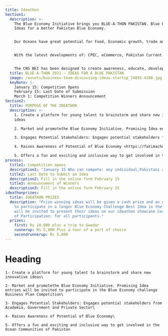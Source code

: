 ```yaml
---
title: Ideathon
Section1:
  description: >-
    The Blue Economy Initiative brings you BLUE-A-THON PAKISTAN. Blue Economy
    Ideas for a better Pakistan Blue Economy.


    Our Oceans have great potential for Food, Economic growth, trade and logistics, tourism, and leisure. We are at a crossroads where we can set the stage for sustainable growth that will reward generations to come.


    With the latest developments of: CPEC, eCommerce, Pakistan Current affairs, Tourism Opportunities, it is important that a vibrant coastal ecosystem is developed in a manner such as to protect rights of existing human and wildlife and nature as well as find the potential to grow.


    The CNS BEI has been designed to create awareness, educate, develop mentor and coach and implement blue economy initiatives through learning from the data available on the portal. We are inviting youth and academia to look at these opportunities in various sectors, their real-life examples, and then follow the strategies of adoption, adaptation, or invention. This is the first of the kind attempt where an organization is working in multidimensional strategies for fast-tracking the growth of Blue Economy in Pakistan.
  title: BLUE-A-THON 2021 – IDEAS FOR A BLUE PAKISTAN
  image: /assets/business-team-discussing-ideas-startup_74855-4380.jpg
  keyNote: |-
    January 15: Competition Opens
    February 15: Last Date of Submission
    March 1: Competition Winners Announcement
Section2:
  title: PURPOSE OF THE IDEATHON
  description: >-
    1. Create a platform for young talent to brainstorm and share new innovative
    ideas

    2. Market and promotethe Blue Economy Initiative. Promising Idea entries will be invited to participate in the Blue Economy challenge Business Plan Competition

    3. Engages Potential Stakeholders: Engages potential stakeholders from Academia, Government and Private Sector

    4. Raises Awareness of Potential of Blue Economy <https://fatimachoudhripk.wixsite.com/canbei/ideathon>

    5. Offers a fun and exciting and inclusive way to get involved in the Ocean Communities of Pakistan
process:
  title1: Competition opens
  description1: "January 15 Who can compete: any individual,Pakistani age 15 and above"
  title2: Last Date to Submit an Idea
  description2: Fill in the online form February 15
  title3: Announcement of Winners
  description3: Fill in the online form February 15
ideathonprizes:
  title: IDEATHON PRIZES
  description: "Prize winning ideas will be given a cash prize and an opportunity
    to participate in a longer Blue Economy Challenge Best Idea in the Theme:
    will be invited to present their ideas on our ideathon showcase Certificates
    of Participation: for all participants."
  prizes:
    first: Rs 10,000 plus a trip to Gwadar
    runnerup: Rs 5,000 Plus a tour of a port of choice
    secondrunnerup: Rs 5,000
---
```


# Heading


    1- Create a platform for young talent to brainstorm and share new innovative ideas\

    2- Market and promotethe Blue Economy Initiative. Promising Idea entries will be invited to participate in the Blue Economy challenge Business Plan Competition\

    3- Engages Potential Stakeholders: Engages potential stakeholders from Academia, Government and Private Sector\

    4- Raises Awareness of Potential of Blue Economy\

    5- Offers a fun and exciting and inclusive way to get involved in the Ocean Communities of Pakistan
